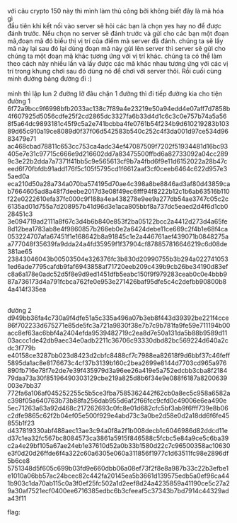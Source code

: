 với câu crypto 150 này thì mình làm thủ công bởi không biết đây là mã hóa gì
</br>
đầu tiên khi kết nối vào server sẽ hỏi các bạn là chọn yes hay no để được đánh trước. Nếu chọn no server sẽ đánh trước và gửi cho các bạn một đoạn mã,đoạn mã đó biểu thị vị trí của điểm mà server đã đánh. chúng ta sẽ lấy mã này lại sau đó lại dùng đoạn mã này gửi lên server thì server sẽ gửi cho chúng ta một đoạn mã khác tương ứng với vị trí khác. chúng ta có thể làm theo cách này nhiều lần và lấy được các mã khác nhau tương ứng với các vị trí trong khung chơi sau đó dùng nó để chơi với server thôi. Rồi cuối cùng mình đường bảng đường đi :)
</br>
</br>
mình thì lập lun 2 đường lỡ đâu chặn 1 đường thì đi tiếp đường kia cho tiện
</br>
đường 1
</br>
 6f72a9bcc9f6998bfb2033ac138c7f89a4e23219e50a94edd4e07aff7d7858b4f607925d5056cdfe25f2cd2865dc3327fa6b33d4d1c6c3c0e757b74a5a568f5a64dc9893181c45f9c5a2e741bcbba4fe0761b54f234b9d610219283b10389d65c910a19ce8089d0f37f06d542583b540c252c4f3da001d97ce534d9683479e71
</br> ac468cbad78811c653cc753ca4adc34ef47087509f7202f51934481d16bc93405e7e31c97715c666e9d216602dd7a83475500ffbd6a82733092a04cc2899c3e22b2dda7a7371f41bb5c9e565613cf9b7a4fbd6f9e11d6152022a28b47ceed6f70fbfdb91add176f5c105f5795cd1f6612aaf3cf0ceeb6464c622d957e35aed0a
</br> eca210d50a28a734a070ba574195d70ae4c398a8be8846ad3af80d43859cab7664605ad8a48f7deebe2017d3e08f49ec6fff94f8222b12c1b6ab63516b110f22e0222610efa37fc000c9f188a4ea438278e9ee9a277db54ae3747c05c2c6135ad01d755a7d208957b41d96d3e1aca805bbf8a737dc5eaed2d4f6d1cb028451c3
</br> 3e094719ad2111a8f67c3d4b6b840e853f2ba05122bcc2a4412d273d4a65fe8d12bea1783ab8e4f9860857b266eb0e2a6424debe11ce669c2f4b1e68f4ca053224707afa67451f1e168642b8a91845c1e2a446761aef439071b0848275aa777048f35639fa9dda24a4fd35959f1f37904cf878857816646219c6d08de381ae65
</br> 23843046043b00503504e326376fc3b830d20990755b3b294a0227410531ed6ade7795cafdb9faf6943858af71720eeb209c439b9cb26be34190d83efc8a6a178e0adc52d5f8e9d9ed1451dfb5eabc150f9f979283ceab0c0e4bbb987a736173d4a791fcbca762fe0e953e271426baf95dfe5c4c2defbb90800b84a414f335ea

</br>đường 2
</br> d949bb36fa4c730a9f4dfe51a5c335a496a07b3eb8f443d39392be221f4cce86f702233d675271e85de5fc3a721a9830f38e7b7c9b781fa9fe59e711194b00acc8ef63ac6bbf4a2404efda9539482719c2ea8d7e50a131da5b88b9589d1103accc1de42db9aec34e0adb2211c36706c93330dbd82bc569224d640a2cdc3f779b
</br> e40158ce3287bb023d8423d2cbfc8488cf7c7988ea82618f9d6bbf37c46feff5895da1ac8e8176673c4cf37b3139b160c2bea2699e8144d7703cd965a976890fb716e78f7e2de7e39f435979d3a96ee26a419e5a752edcbb3cba8f218479daa73a30f85196490303129cbe219a825d8b6f34e9e088f6187a8200639003e7bb37
</br> 772fa6a106af045252255c5b5ce3fba7585362442f62cb0a8ec5c958a6582ac398f05a640763b73b88fa256dab955d6af2f66fcc9cfd0c49006e6ea490e5ec71263a63a92d468c217262693c0fc8e01d682cfc5bf3ab9f6fff739e8b06c2dfe9865c62f2b04ef05e500f929e4abd73c3a0be2d58e0d2a18dd6f6fe45855b1f23
</br> d437819330abf488aec13ae3c94a0f8a2f1b008decb1c6046986d82ddcd11ed37c1ea32fc567bc8084573ca3861a5915f846588c5fcbc5e84a9ce5c6ba39c2a4e29bf105a67ae24eb1e37610d52a0b33b1580d22c7c96500358ac10630e3f0d20d26ffde6f4a322c60a6305e060a311856f1977c1d63511fc98e2896df5b6ce8
</br> 5751348d5f605c699b03fd9e660dbb06a08ef73f2f8e8a987b33c22b3efbe1e1010a06bb57ac24bcec82c442fa20145ea5b3661d139575edb5a0ef96ca441b903c1da70ab115c0a3f0ef25fc502a1d2eef8d24a4235859a41190ce5c27a29a30af7521ecf0400ee6716385edbc6b3cfeeaf5c37343b7bd7914c44329ada43f11


flag: 

